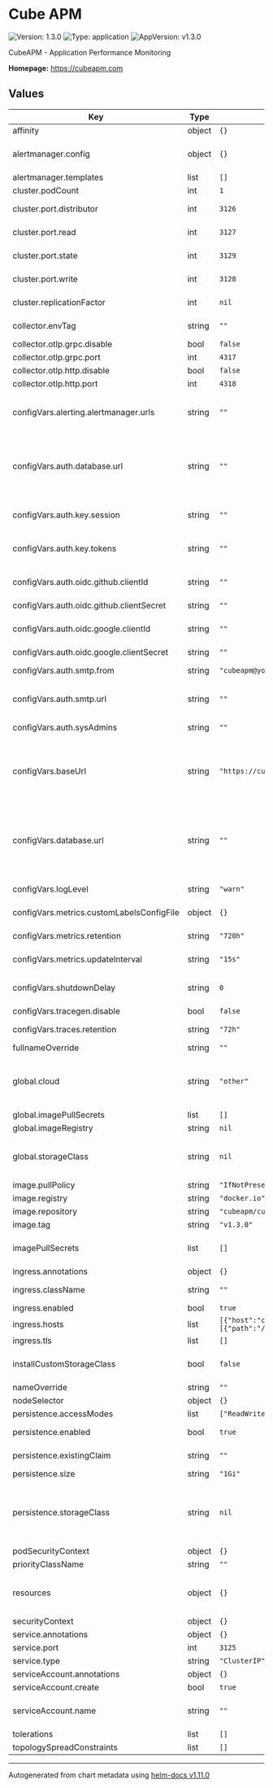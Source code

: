 # Cube APM

![Version: 1.3.0](https://img.shields.io/badge/Version-1.3.0-informational?style=flat-square) ![Type: application](https://img.shields.io/badge/Type-application-informational?style=flat-square) ![AppVersion: v1.3.0](https://img.shields.io/badge/AppVersion-v1.3.0-informational?style=flat-square)

CubeAPM - Application Performance Monitoring

**Homepage:** <https://cubeapm.com>

## Values

| Key                                       | Type   | Default                                                                                          | Description                                                                                                                                                                                                                                                                        |
| ----------------------------------------- | ------ | ------------------------------------------------------------------------------------------------ | ---------------------------------------------------------------------------------------------------------------------------------------------------------------------------------------------------------------------------------------------------------------------------------- |
| affinity                                  | object | `{}`                                                                                             |                                                                                                                                                                                                                                                                                    |
| alertmanager.config                       | object | `{}`                                                                                             | Alertmanager templates Ref: https://prometheus.io/docs/alerting/0.25/configuration/ See `values.yaml` for an example                                                                                                                                                               |
| alertmanager.templates                    | list   | `[]`                                                                                             | Alertmanager templates                                                                                                                                                                                                                                                             |
| cluster.podCount                          | int    | `1`                                                                                              | Number of pods in the cluster                                                                                                                                                                                                                                                      |
| cluster.port.distributor                  | int    | `3126`                                                                                           | Port to use for internal distribution of incoming traces data                                                                                                                                                                                                                      |
| cluster.port.read                         | int    | `3127`                                                                                           | Port to use for internal exchange of data between nodes for serving read requests                                                                                                                                                                                                  |
| cluster.port.state                        | int    | `3129`                                                                                           | Port to use for internal exchange of data between nodes for maintaining cluster state                                                                                                                                                                                              |
| cluster.port.write                        | int    | `3128`                                                                                           | Port to use for internal exchange of data between nodes for serving write requests                                                                                                                                                                                                 |
| cluster.replicationFactor                 | int    | `nil`                                                                                            | Replication factor for the ingested data. Default is size_of_cluster/2 + 1                                                                                                                                                                                                         |
| collector.envTag                          | string | `""`                                                                                             | Tag name for environment. If set, the value of this tag in traces will be used as the value of env label in metrics.                                                                                                                                                               |
| collector.otlp.grpc.disable               | bool   | `false`                                                                                          | Disable OTLP grpc receiver                                                                                                                                                                                                                                                         |
| collector.otlp.grpc.port                  | int    | `4317`                                                                                           | Port to bind OTLP grpc receiver on                                                                                                                                                                                                                                                 |
| collector.otlp.http.disable               | bool   | `false`                                                                                          | Disable OTLP http receiver                                                                                                                                                                                                                                                         |
| collector.otlp.http.port                  | int    | `4318`                                                                                           | Port to bind OTLP http receiver on                                                                                                                                                                                                                                                 |
| configVars.alerting.alertmanager.urls     | string | `""`                                                                                             | Prometheus Alertmanager URL to override in-built alertmanager, e.g. http://127.0.0.1:9093. List all Alertmanager URLs separated by comma if it is running in cluster mode.                                                                                                         |
| configVars.auth.database.url              | string | `""`                                                                                             | [Required] URL of database for storing user accounts data Example: mysql://&lt;username&gt;:&lt;password&gt;@tcp(&lt;host&gt;:3306)/&lt;db_name&gt; postgres://&lt;username&gt;:&lt;password&gt;@&lt;host&gt;:5432/&lt;db_name&gt;?sslmode=disable                                 |
| configVars.auth.key.session               | string | `""`                                                                                             | [Required] Encryption key for session data. Must be 32 characters long. Can use hex encoded UUID without dashes.                                                                                                                                                                   |
| configVars.auth.key.tokens                | string | `""`                                                                                             | [Required] Encryption key for tokens. Must be 32 characters long. Can use hex encoded UUID without dashes.                                                                                                                                                                         |
| configVars.auth.oidc.github.clientId      | string | `""`                                                                                             | Client ID for Sign in with GitHub. Refer https://cubeapm.com/install.html#github-app for guidance.                                                                                                                                                                                 |
| configVars.auth.oidc.github.clientSecret  | string | `""`                                                                                             | Client secret for Sign in with GitHub                                                                                                                                                                                                                                              |
| configVars.auth.oidc.google.clientId      | string | `""`                                                                                             | Client ID for Sign in with Google. Refer https://cubeapm.com/install.html#google-oauth for guidance.                                                                                                                                                                               |
| configVars.auth.oidc.google.clientSecret  | string | `""`                                                                                             | Client secret for Sign in with Google                                                                                                                                                                                                                                              |
| configVars.auth.smtp.from                 | string | `"cubeapm@yourdomain.com"`                                                                       | Email address of sender. Your SMTP server must be configured to allow sending emails from this address.                                                                                                                                                                            |
| configVars.auth.smtp.url                  | string | `""`                                                                                             | [Required] URL of SMTP server for sending emails Example: smtp://&lt;username&gt;:&lt;password&gt;@&lt;mailserver&gt;:25/?skip_ssl_verify=false                                                                                                                                    |
| configVars.auth.sysAdmins                 | string | `""`                                                                                             | Comma separated list of email ids of users to be given sysadmin privilege.                                                                                                                                                                                                         |
| configVars.baseUrl                        | string | `"https://cubeapm.yourdomain.com"`                                                               | [Required] URL used by users to access Cube APM. This is used to generate URLs in emails and alerts. If you use reverse proxy and sub path specify full url (with sub path). Examples: http://cube.yourdomain.com, https://yourdomain.com/cube, http://10.0.0.1:3125               |
| configVars.database.url                   | string | `""`                                                                                             | [Required] URL of database for storing config data (settings, dashboards, etc.) Example: mysql://&lt;username&gt;:&lt;password&gt;@tcp(&lt;host&gt;:3306)/&lt;db_name&gt; postgres://&lt;username&gt;:&lt;password&gt;@&lt;host&gt;:5432/&lt;db_name&gt;?sslmode=disable           |
| configVars.logLevel                       | string | `"warn"`                                                                                         | Minimal allowed log Level. Supported values are debug, info, warn, and error.                                                                                                                                                                                                      |
| configVars.metrics.customLabelsConfigFile | object | `{}`                                                                                             | Config for extending CubeAPM metrics with custom labels See `values.yaml` for an example                                                                                                                                                                                           |
| configVars.metrics.retention              | string | `"720h"`                                                                                         | Metrics retention period. Must be between 24h0m0s and 1440h0m0s.                                                                                                                                                                                                                   |
| configVars.metrics.updateInterval         | string | `"15s"`                                                                                          | Metrics update interval. Must be between 500ms and 1m0s.                                                                                                                                                                                                                           |
| configVars.shutdownDelay                  | string | `0`                                                                                              | Delay before shutdown. During this delay, health check returns non-OK responses so load balancers can route new requests to other servers.                                                                                                                                         |
| configVars.tracegen.disable               | bool   | `false`                                                                                          | Disable the built-in demo trace generator                                                                                                                                                                                                                                          |
| configVars.traces.retention               | string | `"72h"`                                                                                          | Traces retention period. Must be between 1h0m0s and 720h0m0s.                                                                                                                                                                                                                      |
| fullnameOverride                          | string | `""`                                                                                             | CubeAPM chart full name override                                                                                                                                                                                                                                                   |
| global.cloud                              | string | `"other"`                                                                                        | Kubernetes cluster cloud provider. example: `aws`, `azure`, `gcp`, `other` Based on the cloud, storage class for the persistent volume is selected. When set to 'aws' or 'gcp' along with `installCustomStorageClass` enabled, then new expandible storage class is created.       |
| global.imagePullSecrets                   | list   | `[]`                                                                                             | Global Image Pull Secrets                                                                                                                                                                                                                                                          |
| global.imageRegistry                      | string | `nil`                                                                                            | Overrides the Image registry globally                                                                                                                                                                                                                                              |
| global.storageClass                       | string | `nil`                                                                                            | Overrides the storage class for all PVC with persistence enabled. If not set, the default storage class is used. If set to "-", storageClassName: "", which disables dynamic provisioning                                                                                          |
| image.pullPolicy                          | string | `"IfNotPresent"`                                                                                 |                                                                                                                                                                                                                                                                                    |
| image.registry                            | string | `"docker.io"`                                                                                    |                                                                                                                                                                                                                                                                                    |
| image.repository                          | string | `"cubeapm/cubeapm"`                                                                              |                                                                                                                                                                                                                                                                                    |
| image.tag                                 | string | `"v1.3.0"`                                                                                       |                                                                                                                                                                                                                                                                                    |
| imagePullSecrets                          | list   | `[]`                                                                                             | Image Registry Secret Names for all CubeAPM components. If global.imagePullSecrets is set as well, it will be merged.                                                                                                                                                              |
| ingress.annotations                       | object | `{}`                                                                                             | Annotations to CubeAPM Ingress                                                                                                                                                                                                                                                     |
| ingress.className                         | string | `""`                                                                                             | Ingress Class Name to be used to identify ingress controllers                                                                                                                                                                                                                      |
| ingress.enabled                           | bool   | `true`                                                                                           | Enable ingress for CubeAPM                                                                                                                                                                                                                                                         |
| ingress.hosts                             | list   | `[{"host":"cubeapm.yourdomain.com","paths":[{"path":"/","pathType":"ImplementationSpecific"}]}]` | CubeAPM Ingress Host names with their path details                                                                                                                                                                                                                                 |
| ingress.tls                               | list   | `[]`                                                                                             | CubeAPM Ingress TLS                                                                                                                                                                                                                                                                |
| installCustomStorageClass                 | bool   | `false`                                                                                          | When the `installCustomStorageClass` is enabled with `cloud` set as `gcp` or `aws`. It creates custom storage class with volume expansion permission.                                                                                                                              |
| nameOverride                              | string | `""`                                                                                             | CubeAPM chart name override                                                                                                                                                                                                                                                        |
| nodeSelector                              | object | `{}`                                                                                             |                                                                                                                                                                                                                                                                                    |
| persistence.accessModes                   | list   | `["ReadWriteOnce"]`                                                                              | Access Modes for persistent volume                                                                                                                                                                                                                                                 |
| persistence.enabled                       | bool   | `true`                                                                                           | Enable data persistence using PVC. If not enabled, data is stored in an emptyDir.                                                                                                                                                                                                  |
| persistence.existingClaim                 | string | `""`                                                                                             | Name of an existing PVC to use (only when deploying a single pod)                                                                                                                                                                                                                  |
| persistence.size                          | string | `"1Gi"`                                                                                          | Persistent Volume size                                                                                                                                                                                                                                                             |
| persistence.storageClass                  | string | `nil`                                                                                            | Persistent Volume Storage Class to use. If defined, `storageClassName: <storageClass>`. If set to "-", `storageClassName: ""`, which disables dynamic provisioning If undefined (the default) or set to `null`, no storageClassName spec is set, choosing the default provisioner. |
| podSecurityContext                        | object | `{}`                                                                                             |                                                                                                                                                                                                                                                                                    |
| priorityClassName                         | string | `""`                                                                                             |                                                                                                                                                                                                                                                                                    |
| resources                                 | object | `{}`                                                                                             | Configure resource requests and limits. Update according to your workload. Ref: http://kubernetes.io/docs/user-guide/compute-resources/                                                                                                                                            |
| securityContext                           | object | `{}`                                                                                             |                                                                                                                                                                                                                                                                                    |
| service.annotations                       | object | `{}`                                                                                             | Annotations to CubeAPM service                                                                                                                                                                                                                                                     |
| service.port                              | int    | `3125`                                                                                           | HTTP port                                                                                                                                                                                                                                                                          |
| service.type                              | string | `"ClusterIP"`                                                                                    | Service type                                                                                                                                                                                                                                                                       |
| serviceAccount.annotations                | object | `{}`                                                                                             | Annotations to add to the service account                                                                                                                                                                                                                                          |
| serviceAccount.create                     | bool   | `true`                                                                                           | Specifies whether a service account should be created                                                                                                                                                                                                                              |
| serviceAccount.name                       | string | `""`                                                                                             | The name of the service account to use. If not set and create is true, a name is generated using the fullname template                                                                                                                                                             |
| tolerations                               | list   | `[]`                                                                                             |                                                                                                                                                                                                                                                                                    |
| topologySpreadConstraints                 | list   | `[]`                                                                                             |                                                                                                                                                                                                                                                                                    |

---

Autogenerated from chart metadata using [helm-docs v1.11.0](https://github.com/norwoodj/helm-docs/releases/v1.11.0)
